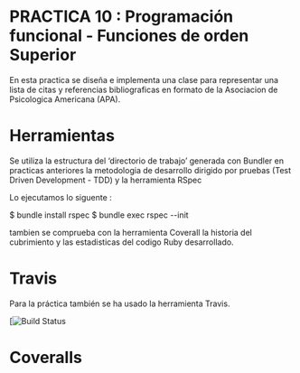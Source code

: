 # PRACTICA 10 : Programación funcional - Funciones de orden Superior


En esta practica se diseña e implementa una clase para representar una lista de citas y referencias bibliograficas en
formato de la Asociacion de Psicologica Americana (APA).

# Herramientas

Se utiliza la estructura del ‘directorio de trabajo’ generada con Bundler en practicas anteriores
la metodologia de desarrollo dirigido por pruebas (Test Driven Development - TDD) y
la herramienta RSpec

Lo ejecutamos lo siguente :

$ bundle install rspec
$ bundle exec rspec --init

tambien se comprueba con la herramienta Coverall la historia del cubrimiento y las estadisticas del
codigo Ruby desarrollado.


# Travis

Para la práctica también se ha usado la herramienta Travis.

[![Build Status](https://travis-ci.org/alu0100762846/prct10/branches)

# Coveralls
